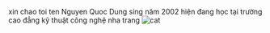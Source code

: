 xin chao
toi ten Nguyen Quoc Dung
sing năm 2002 
hiện đang học tại trường cao đẳng kỹ thuật công nghệ nha trang
![cat](https://user-images.githubusercontent.com/102786615/161262813-34c2c382-3464-4c57-8e96-0ece2952f02b.jpg )
